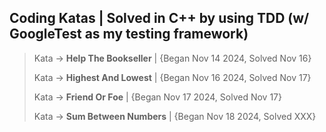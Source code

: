 ## Coding Katas | Solved in C++ by using TDD (w/ GoogleTest as my testing framework)


> Kata -> **Help The Bookseller** | {Began Nov 14 2024, Solved Nov 16}
> 
> Kata -> **Highest And Lowest** | {Began Nov 16 2024, Solved Nov 17}
>
> Kata -> **Friend Or Foe** | {Began Nov 17 2024, Solved Nov 17}
>
> Kata -> **Sum Between Numbers** | {Began Nov 18 2024, Solved XXX}
